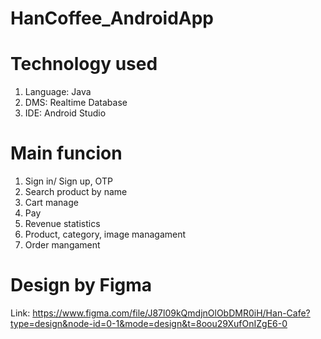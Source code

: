# HanCoffee_AndroidApp
# Technology used
1. Language: Java
2. DMS: Realtime Database
3. IDE: Android Studio
# Main funcion
1. Sign in/ Sign up, OTP
2. Search product by name
3. Cart manage
4. Pay
5. Revenue statistics
6. Product, category, image managament
7. Order mangament
# Design by Figma
Link: https://www.figma.com/file/J87l09kQmdjnOlObDMR0iH/Han-Cafe?type=design&node-id=0-1&mode=design&t=8oou29XufOnIZgE6-0
